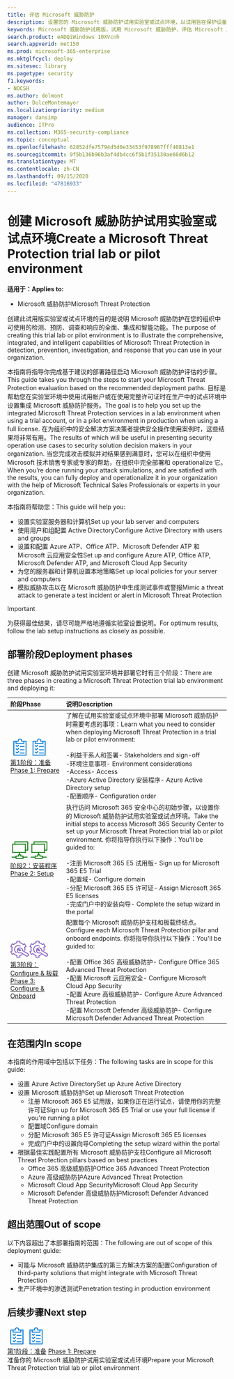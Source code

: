 ```yaml
---
title: 评估 Microsoft 威胁防护
description: 设置您的 Microsoft 威胁防护试用实验室或试点环境，以试用旨在保护设备、标识、数据和应用程序的联合威胁防护解决方案如何帮助您的组织
keywords: Microsoft 威胁防护试用版，试用 Microsoft 威胁防护，评估 Microsoft 威胁防护，Microsoft 威胁防护评估实验室，Microsoft 威胁防护试验，网络安全，高级持久威胁，企业安全性，设备，设备，身份，用户，数据，应用程序，事件，自动调查和修正，高级搜寻
search.product: eADQiWindows 10XVcnh
search.appverid: met150
ms.prod: microsoft-365-enterprise
ms.mktglfcycl: deploy
ms.sitesec: library
ms.pagetype: security
f1.keywords:
- NOCSH
ms.author: dolmont
author: DulceMontemayor
ms.localizationpriority: medium
manager: dansimp
audience: ITPro
ms.collection: M365-security-compliance
ms.topic: conceptual
ms.openlocfilehash: 62852dfe75794d5d0e33453f978967fff40813e1
ms.sourcegitcommit: 9f5b136b96b3af4db4cc6f5b1f35130ae60d6b12
ms.translationtype: MT
ms.contentlocale: zh-CN
ms.lasthandoff: 09/15/2020
ms.locfileid: "47816933"
---
```

# <a name="create-a-microsoft-threat-protection-trial-lab-or-pilot-environment"></a><span data-ttu-id="276b8-104">创建 Microsoft 威胁防护试用实验室或试点环境</span><span class="sxs-lookup"><span data-stu-id="276b8-104">Create a Microsoft Threat Protection trial lab or pilot environment</span></span> 

<span data-ttu-id="276b8-105">**适用于：**</span><span class="sxs-lookup"><span data-stu-id="276b8-105">**Applies to:**</span></span>
- <span data-ttu-id="276b8-106">Microsoft 威胁防护</span><span class="sxs-lookup"><span data-stu-id="276b8-106">Microsoft Threat Protection</span></span>

<span data-ttu-id="276b8-107">创建此试用版实验室或试点环境的目的是说明 Microsoft 威胁防护在您的组织中可使用的检测、预防、调查和响应的全面、集成和智能功能。</span><span class="sxs-lookup"><span data-stu-id="276b8-107">The purpose of creating this trial lab or pilot environment is to illustrate the comprehensive, integrated, and intelligent capabilities of Microsoft Threat Protection in detection, prevention, investigation, and response that you can use in your organization.</span></span> 

<span data-ttu-id="276b8-108">本指南将指导你完成基于建议的部署路径启动 Microsoft 威胁防护评估的步骤。</span><span class="sxs-lookup"><span data-stu-id="276b8-108">This guide takes you through the steps to start your Microsoft Threat Protection evaluation based on the recommended deployment paths.</span></span> <span data-ttu-id="276b8-109">目标是帮助您在实验室环境中使用试用帐户或在使用完整许可证时在生产中的试点环境中设置集成 Microsoft 威胁防护服务。</span><span class="sxs-lookup"><span data-stu-id="276b8-109">The goal is to help you set up the integrated Microsoft Threat Protection services in a lab environment when using a trial account, or in a pilot environment in production when using a full license.</span></span> <span data-ttu-id="276b8-110">在为组织中的安全解决方案决策者提供安全操作使用案例时，这些结果将非常有用。</span><span class="sxs-lookup"><span data-stu-id="276b8-110">The results of which will be useful in presenting security operation use cases to security solution decision makers in your organization.</span></span> <span data-ttu-id="276b8-111">当您完成攻击模拟并对结果感到满意时，您可以在组织中使用 Microsoft 技术销售专家或专家的帮助，在组织中完全部署和 operationalize 它。</span><span class="sxs-lookup"><span data-stu-id="276b8-111">When you’re done running your attack simulations, and are satisfied with the results, you can fully deploy and operationalize it in your organization with the help of Microsoft Technical Sales Professionals or experts in your organization.</span></span> 

<span data-ttu-id="276b8-112">本指南将帮助您：</span><span class="sxs-lookup"><span data-stu-id="276b8-112">This guide will help you:</span></span>
- <span data-ttu-id="276b8-113">设置实验室服务器和计算机</span><span class="sxs-lookup"><span data-stu-id="276b8-113">Set up your lab server and computers</span></span>
- <span data-ttu-id="276b8-114">使用用户和组配置 Active Directory</span><span class="sxs-lookup"><span data-stu-id="276b8-114">Configure Active Directory with users and groups</span></span>
- <span data-ttu-id="276b8-115">设置和配置 Azure ATP、Office ATP、Microsoft Defender ATP 和 Microsoft 云应用安全性</span><span class="sxs-lookup"><span data-stu-id="276b8-115">Set up and configure Azure ATP, Office ATP, Microsoft Defender ATP, and Microsoft Cloud App Security</span></span>
- <span data-ttu-id="276b8-116">为您的服务器和计算机设置本地策略</span><span class="sxs-lookup"><span data-stu-id="276b8-116">Set up local policies for your server and computers</span></span>
- <span data-ttu-id="276b8-117">模拟威胁攻击以在 Microsoft 威胁防护中生成测试事件或警报</span><span class="sxs-lookup"><span data-stu-id="276b8-117">Mimic a threat attack to generate a test incident or alert in Microsoft Threat Protection</span></span>

>[!IMPORTANT]
><span data-ttu-id="276b8-118">为获得最佳结果，请尽可能严格地遵循实验室设置说明。</span><span class="sxs-lookup"><span data-stu-id="276b8-118">For optimum results, follow the lab setup instructions as closely as possible.</span></span>


## <a name="deployment-phases"></a><span data-ttu-id="276b8-119">部署阶段</span><span class="sxs-lookup"><span data-stu-id="276b8-119">Deployment phases</span></span>

<span data-ttu-id="276b8-120">创建 Microsoft 威胁防护试用实验室环境并部署它时有三个阶段：</span><span class="sxs-lookup"><span data-stu-id="276b8-120">There are three phases in creating a Microsoft Threat Protection trial lab environment and deploying it:</span></span>

|<span data-ttu-id="276b8-121">阶段</span><span class="sxs-lookup"><span data-stu-id="276b8-121">Phase</span></span> | <span data-ttu-id="276b8-122">说明</span><span class="sxs-lookup"><span data-stu-id="276b8-122">Description</span></span> | 
|:-------|:-----|
| <span data-ttu-id="276b8-123">![第1阶段：准备](../../media/prepare.png)</span><span class="sxs-lookup"><span data-stu-id="276b8-123">![Phase 1: Prepare](../../media/prepare.png)</span></span><br>[<span data-ttu-id="276b8-124">第1阶段：准备</span><span class="sxs-lookup"><span data-stu-id="276b8-124">Phase 1: Prepare</span></span>](prepare-mtpeval.md)| <span data-ttu-id="276b8-125">了解在试用实验室或试点环境中部署 Microsoft 威胁防护时需要考虑的事项：</span><span class="sxs-lookup"><span data-stu-id="276b8-125">Learn what you need to consider when deploying Microsoft Threat Protection in a trial lab or pilot environment:</span></span> <br><br><span data-ttu-id="276b8-126">-利益干系人和签署</span><span class="sxs-lookup"><span data-stu-id="276b8-126">- Stakeholders and sign-off</span></span> <br> <span data-ttu-id="276b8-127">-环境注意事项</span><span class="sxs-lookup"><span data-stu-id="276b8-127">- Environment considerations</span></span> <br><span data-ttu-id="276b8-128">-Access</span><span class="sxs-lookup"><span data-stu-id="276b8-128">- Access</span></span> <br><span data-ttu-id="276b8-129">-Azure Active Directory 安装程序</span><span class="sxs-lookup"><span data-stu-id="276b8-129">- Azure Active Directory setup</span></span> <br> <span data-ttu-id="276b8-130">-配置顺序</span><span class="sxs-lookup"><span data-stu-id="276b8-130">- Configuration order</span></span>
|  <span data-ttu-id="276b8-131">![阶段2：安装程序](../../media/setup.png)</span><span class="sxs-lookup"><span data-stu-id="276b8-131">![Phase 2: Setup](../../media/setup.png)</span></span> <br>[<span data-ttu-id="276b8-132">阶段2：安装程序</span><span class="sxs-lookup"><span data-stu-id="276b8-132">Phase 2: Setup</span></span>](setup-mtpeval.md)|  <span data-ttu-id="276b8-133">执行访问 Microsoft 365 安全中心的初始步骤，以设置你的 Microsoft 威胁防护试用实验室或试点环境。</span><span class="sxs-lookup"><span data-stu-id="276b8-133">Take the initial steps to access Microsoft 365 Security Center to set up your Microsoft Threat Protection trial lab or pilot environment.</span></span> <span data-ttu-id="276b8-134">你将指导你执行以下操作：</span><span class="sxs-lookup"><span data-stu-id="276b8-134">You'll be guided to:</span></span><br><br><span data-ttu-id="276b8-135">-注册 Microsoft 365 E5 试用版</span><span class="sxs-lookup"><span data-stu-id="276b8-135">- Sign up for Microsoft 365 E5 Trial</span></span> <br>  <span data-ttu-id="276b8-136">-配置域</span><span class="sxs-lookup"><span data-stu-id="276b8-136">- Configure domain</span></span><br><span data-ttu-id="276b8-137">-分配 Microsoft 365 E5 许可证</span><span class="sxs-lookup"><span data-stu-id="276b8-137">- Assign Microsoft 365 E5 licenses</span></span><br><span data-ttu-id="276b8-138">-完成门户中的安装向导</span><span class="sxs-lookup"><span data-stu-id="276b8-138">- Complete the setup wizard in the portal</span></span>|
|  <span data-ttu-id="276b8-139">![第3阶段： Configure & 板载](../../media/config-onboard.png)</span><span class="sxs-lookup"><span data-stu-id="276b8-139">![Phase 3: Configure & Onboard](../../media/config-onboard.png)</span></span> <br>[<span data-ttu-id="276b8-140">第3阶段： Configure & 板载</span><span class="sxs-lookup"><span data-stu-id="276b8-140">Phase 3: Configure & Onboard</span></span>](config-mtpeval.md) | <span data-ttu-id="276b8-141">配置每个 Microsoft 威胁防护支柱和板载终结点。</span><span class="sxs-lookup"><span data-stu-id="276b8-141">Configure each Microsoft Threat Protection pillar and onboard endpoints.</span></span> <span data-ttu-id="276b8-142">你将指导你执行以下操作：</span><span class="sxs-lookup"><span data-stu-id="276b8-142">You'll be guided to:</span></span><br><br><span data-ttu-id="276b8-143">-配置 Office 365 高级威胁防护</span><span class="sxs-lookup"><span data-stu-id="276b8-143">- Configure Office 365 Advanced Threat Protection</span></span><br><span data-ttu-id="276b8-144">-配置 Microsoft 云应用安全</span><span class="sxs-lookup"><span data-stu-id="276b8-144">- Configure Microsoft Cloud App Security</span></span><br><span data-ttu-id="276b8-145">-配置 Azure 高级威胁防护</span><span class="sxs-lookup"><span data-stu-id="276b8-145">- Configure Azure Advanced Threat Protection</span></span><br><span data-ttu-id="276b8-146">-配置 Microsoft Defender 高级威胁防护</span><span class="sxs-lookup"><span data-stu-id="276b8-146">- Configure Microsoft Defender Advanced Threat Protection</span></span> 


## <a name="in-scope"></a><span data-ttu-id="276b8-147">在范围内</span><span class="sxs-lookup"><span data-stu-id="276b8-147">In scope</span></span>

<span data-ttu-id="276b8-148">本指南的作用域中包括以下任务：</span><span class="sxs-lookup"><span data-stu-id="276b8-148">The following tasks are in scope for this guide:</span></span>
-   <span data-ttu-id="276b8-149">设置 Azure Active Directory</span><span class="sxs-lookup"><span data-stu-id="276b8-149">Set up Azure Active Directory</span></span>
-   <span data-ttu-id="276b8-150">设置 Microsoft 威胁防护</span><span class="sxs-lookup"><span data-stu-id="276b8-150">Set up Microsoft Threat Protection</span></span>
    -   <span data-ttu-id="276b8-151">注册 Microsoft 365 E5 试用版，如果你正在运行试点，请使用你的完整许可证</span><span class="sxs-lookup"><span data-stu-id="276b8-151">Sign up for Microsoft 365 E5 Trial or use your full license if you're running a pilot</span></span>
    -   <span data-ttu-id="276b8-152">配置域</span><span class="sxs-lookup"><span data-stu-id="276b8-152">Configure domain</span></span>
    -   <span data-ttu-id="276b8-153">分配 Microsoft 365 E5 许可证</span><span class="sxs-lookup"><span data-stu-id="276b8-153">Assign Microsoft 365 E5 licenses</span></span>
    -   <span data-ttu-id="276b8-154">完成门户中的设置向导</span><span class="sxs-lookup"><span data-stu-id="276b8-154">Completing the setup wizard within the portal</span></span>
-   <span data-ttu-id="276b8-155">根据最佳实践配置所有 Microsoft 威胁防护支柱</span><span class="sxs-lookup"><span data-stu-id="276b8-155">Configure all Microsoft Threat Protection pillars based on best practices</span></span>
    -   <span data-ttu-id="276b8-156">Office 365 高级威胁防护</span><span class="sxs-lookup"><span data-stu-id="276b8-156">Office 365 Advanced Threat Protection</span></span>
    -   <span data-ttu-id="276b8-157">Azure 高级威胁防护</span><span class="sxs-lookup"><span data-stu-id="276b8-157">Azure Advanced Threat Protection</span></span>
    -   <span data-ttu-id="276b8-158">Microsoft Cloud App Security</span><span class="sxs-lookup"><span data-stu-id="276b8-158">Microsoft Cloud App Security</span></span>
    -   <span data-ttu-id="276b8-159">Microsoft Defender 高级威胁防护</span><span class="sxs-lookup"><span data-stu-id="276b8-159">Microsoft Defender Advanced Threat Protection</span></span>

## <a name="out-of-scope"></a><span data-ttu-id="276b8-160">超出范围</span><span class="sxs-lookup"><span data-stu-id="276b8-160">Out of scope</span></span>

<span data-ttu-id="276b8-161">以下内容超出了本部署指南的范围：</span><span class="sxs-lookup"><span data-stu-id="276b8-161">The following are out of scope of this deployment guide:</span></span>

-   <span data-ttu-id="276b8-162">可能与 Microsoft 威胁防护集成的第三方解决方案的配置</span><span class="sxs-lookup"><span data-stu-id="276b8-162">Configuration of third-party solutions that might integrate with Microsoft Threat Protection</span></span>
-   <span data-ttu-id="276b8-163">生产环境中的渗透测试</span><span class="sxs-lookup"><span data-stu-id="276b8-163">Penetration testing in production environment</span></span>

## <a name="next-step"></a><span data-ttu-id="276b8-164">后续步骤</span><span class="sxs-lookup"><span data-stu-id="276b8-164">Next step</span></span>
<span data-ttu-id="276b8-165">![第1阶段：准备](../../media/prepare.png)</span><span class="sxs-lookup"><span data-stu-id="276b8-165">![Phase 1: Prepare](../../media/prepare.png)</span></span> <br><span data-ttu-id="276b8-166">[第1阶段：准备](prepare-mtpeval.md) 
</span><span class="sxs-lookup"><span data-stu-id="276b8-166">[Phase 1: Prepare](prepare-mtpeval.md) 
</span></span><br> <span data-ttu-id="276b8-167">准备你的 Microsoft 威胁防护试用实验室或试点环境</span><span class="sxs-lookup"><span data-stu-id="276b8-167">Prepare your Microsoft Threat Protection trial lab or pilot environment</span></span>
